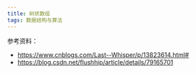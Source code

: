```yaml
---
title: 树状数组
tags: 数据结构与算法
---
```




参考资料：

- https://www.cnblogs.com/Last--Whisper/p/13823614.html#
- https://blog.csdn.net/flushhip/article/details/79165701

